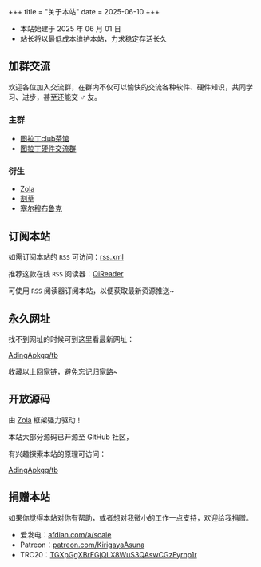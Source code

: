 +++
title = "关于本站"
date = 2025-06-10
+++

- 本站始建于 2025 年 06 月 01 日
- 站长将以最低成本维护本站，力求稳定存活长久

## 加群交流

欢迎各位加入交流群，在群内不仅可以愉快的交流各种软件、硬件知识，共同学习、进步，甚至还能交 ♂ 友。

### 主群

- [图拉丁club茶馆](https://qm.qq.com/q/ZaWCOPv0Iy)
- [图拉丁硬件交流群](https://qm.qq.com/q/2Kxou2JJyo)

### 衍生

- [Zola](https://qm.qq.com/q/tZQTgBkfW8)
- [割草](https://pd.qq.com/s/bkzyduno1?businessType=9)
- [塞尔穆布鲁克](https://t.me/FullDiveSAO)

## 订阅本站

如需订阅本站的 `RSS` 可访问：[rss.xml](/rss.xml)

推荐这款在线 `RSS` 阅读器：[QiReader](https://www.qireader.com/)

可使用 `RSS` 阅读器订阅本站，以便获取最新资源推送~

## 永久网址

找不到网址的时候可到这里看最新网址：

[AdingApkgg/tb](https://github.com/AdingApkgg/tb/blob/main/public/README.md)

收藏以上回家链，避免忘记归家路~

## 开放源码

由 [Zola](https://www.getzola.org/) 框架强力驱动！

本站大部分源码已开源至 GitHub 社区，

有兴趣探索本站的原理可访问：

[AdingApkgg/tb](https://github.com/AdingApkgg/tb)

## 捐赠本站

如果你觉得本站对你有帮助，或者想对我微小的工作一点支持，欢迎给我捐赠。

- 爱发电：[afdian.com/a/scale](https://afdian.com/a/scale)
- Patreon：[patreon.com/KirigayaAsuna](https://patreon.com/KirigayaAsuna?utm_medium=unknown&utm_source=join_link&utm_campaign=creatorshare_creator&utm_content=copyLink)
- TRC20：[TGXpGgXBrFGjQLX8WuS3QAswCGzFyrnp1r](https://tronscan.org/#/address/TGXpGgXBrFGjQLX8WuS3QAswCGzFyrnp1r)
